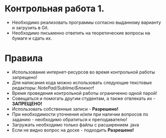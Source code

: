 # Контрольная работа 1.

* Необходимо реализовать программы согласно выданному варианту и загрузить в Git.
* Необходимо письменно ответить на теоретические вопросы на бумаге и сдать их.

# Правила
* Использование интернет-ресурсов во время контрольной работы запрещено!
* Для написания кода можно использовать следующие текстовые редакторы: *NotePad/Sublime/Блокнот*!
* Время проведения контрольной работы ограниченно одной парой!
* Совещаться и помогать другим студентам, а также отвлекать их - **ЗАПРЕЩЕНО!**
* Использовать собственные записи - **Разрешено!**
* При необходимости уточнения и/или при наличии вопросов по заданию - необходимо обратиться к преподавателю!
* Загружать необходимо только файлы с расширением .java
* Если не видно вопрос на доске - подходить **Разрешено!**
